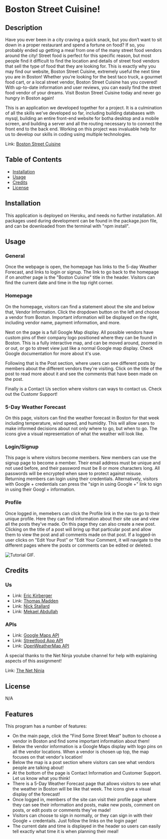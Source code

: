 # Boston Street Cuisine!

## Description

Have you ever been in a city craving a quick snack, but you don’t want to sit down in a proper restaurant and spend a fortune on food? If so, you probably ended up getting a meal from one of the many street food vendors around the city! Street food is perfect for this specific reason, but most people find it difficult to find the location and details of street food vendors that sell the type of food that they are looking for. This is exactly why you may find our website, Boston Street Cuisine, extremely useful the next time you are in Boston! Whether you're looking for the best taco truck, a gourmet food cart, or a local street vendor, Boston Street Cuisine has you covered! With up-to-date information and user reviews, you can easily find the street food vendor of your dreams. Visit Boston Street Cuisine today and never go hungry in Boston again!

This is an application we developed together for a project.  It is a culmination of all the skills we've developed so far, including building databases with mysql, building an entire front-end website for botha desktop and a mobile screen, and building a server and all the routing necessary to to connect the front end to the back end.  Working on this project was invaluable help for us to develop our skills in coding using multiple technologies.

Link: [Boston Street Cuisine](https://boston-street-cuisine-app.herokuapp.com/ 'Your one-stop-shop to dining out on the streets of Boston!')

## Table of Contents

- [Installation](#installation)
- [Usage](#usage)
- [Credits](#credits)
- [License](#license)

## Installation

This application is deployed on Heroku, and needs no further installation.  All packages used during development can be found in the package.json file, and can be downloaded from the terminal with "npm install".

## Usage

### General
Once the webpage is open, the homepage has links to the 5-day Weather Forecast, and links to login or signup.  The link to go back to the homepage if on another page is the "Boston Cuisine" title in the header.  Visitors can find the current date and time in the top right corner.

### Homepage
On the homepage, visitors can find a statement about the site and below that, Vendor Information.  Click the dropdown button on the left and choose a vendor from Boston.  Important information will be displayed on the right, including vendor name, payment information, and more.

Next on the page is a full Google Map display.  All possible vendors have custom pins of their company logo positioned where they can be found in Boston.  This is a fully interactive map, and can be moved around, zoomed in or out, or go to street view just like a normal Google map display.  Check Google documentation for more about it's use.

Following that is the Post section, where users can see different posts by members about the different vendors they're visiting.  Click on the title of the post to read more about it and see the comments that have been made on the post.

Finally is a Contact Us section where visitors can ways to contact us.  Check out the Customr Support!

### 5-Day Weather Forecast
On this page, visitors can find the weather forecast in Boston for that week including temperature, wind speed, and humidity.  This will allow users to make informed decisions about not only where to go, but when to go.  The icons give a visual representation of what the weather will look like.

### Login/Signup
This page is where visitors become members.  New members can use the signup page to become a member.  Their email address must be unique and not used before, and their password must be 8 or more characters long.  All passwords will be encrypted when save to protect against misuse.  Returning members can login using their credentials.  Alternatively, visitors with Google + credentials can press the "sign in using Google +" link to sign in using their Googl + information.

### Profile
Once logged in, memebers can click the Profile link in the nav to go to their unique profile.  Here they can find information about their site use and view all the posts they've made.  On this page they can also create a new post.  Clicking on the title of a post will bring up that particular post and allow them to view the post and all comments made on that post.  If a logged-in user clicks on "Edit Your Post" or "Edit Your Comment, it will navigate to the different pages where the posts or comments can be edited or deleted.

![Tutorial GIF.](./assets/images/tutor-gif.gif)

## Credits

### Us
- Link: [Eric Kirberger](https://github.com/ekirbs 'The github page for Eric Kirberger.')
- Link: [Thomas Madden](https://github.com/ogwalrus 'The github page for Thomas Madden.')
- Link: [Nick Stallard](https://github.com/nickj13 'The github page for Nick Stallard.')
- Link: [Mekael Abdullah](https://github.com/mekael18 'The github page for Mekael Abdullah.')

### APIs
- Link: [Google Maps API](https://developers.google.com/maps 'Built by the Google team for developers everywhere.')
- Link: [Streetfood App API](https://streetfoodapp.com/api 'Use the Street Food App API to add food truck schedules to your app or website.')
- Link: [OpenWeatherMap API](https://openweathermap.org/ 'Weather forecasts, nowcasts and history in a fast and elegant way.')

A special thanks to the Net Ninja youtube channel for help with explaining aspects of this assignment!

Link: [The Net Ninja](https://www.youtube.com/@NetNinja 'The Youtube channel for The Net Ninja.')

## License

N/A

## Features

This program has a number of features:

- On the main page, click the "Find Some Street Meat" button to choose a vendor in Boston and find some important information about them!
- Below the vendor information is a Google Maps display with logo pins on all the vendor locations.  When a vendor is chosen up top, the map focuses on that vendor's location!
- Below the map is a post section where visitors can see what vendors people are talking about!
- At the bottom of the page is Contact Information and Customer Support.  Let us know what you think!
- There is a 5-Day Weather Forecast page that allows visitors to see what the weather in Boston will be like that week.  The icons give a visual display of the forecast!
- Once logged in, members of the site can visit their profile page where they can see their information and posts, make new posts, comment on posts, or edit posts or comments they've made!
- Visitors can choose to sign in normally, or they can sign in with their Google + credentails.  Just follow the links on the login page!
- The current date and time is displayed in the header so users can easily tell exactly what time it is when planning their meal!